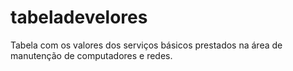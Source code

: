 # tabeladevelores
 Tabela com os valores dos serviços básicos prestados na área de manutenção de computadores e redes.
